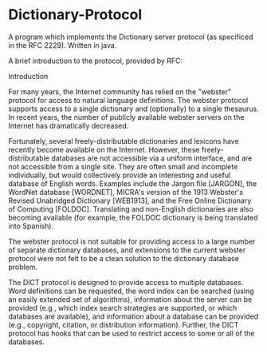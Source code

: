 # Dictionary-Protocol
A program which implements the Dictionary server protocol (as specificed in the RFC 2229).
Written in java.

A brief introduction to the protocol, provided by RFC:

Introduction

   For many years, the Internet community has relied on the "webster"
   protocol for access to natural language definitions.  The webster
   protocol supports access to a single dictionary and (optionally) to a
   single thesaurus.  In recent years, the number of publicly available
   webster servers on the Internet has dramatically decreased.

   Fortunately, several freely-distributable dictionaries and lexicons
   have recently become available on the Internet.  However, these
   freely-distributable databases are not accessible via a uniform
   interface, and are not accessible from a single site.  They are often
   small and incomplete individually, but would collectively provide an
   interesting and useful database of English words.  Examples include
   the Jargon file [JARGON], the WordNet database [WORDNET], MICRA's
   version of the 1913 Webster's Revised Unabridged Dictionary
   [WEB1913], and the Free Online Dictionary of Computing [FOLDOC].
   Translating and non-English dictionaries are also becoming available
   (for example, the FOLDOC dictionary is being translated into
   Spanish).

   The webster protocol is not suitable for providing access to a large
   number of separate dictionary databases, and extensions to the
   current webster protocol were not felt to be a clean solution to the
   dictionary database problem.

   The DICT protocol is designed to provide access to multiple
   databases.  Word definitions can be requested, the word index can be
   searched (using an easily extended set of algorithms), information
   about the server can be provided (e.g., which index search strategies
   are supported, or which databases are available), and information
   about a database can be provided (e.g., copyright, citation, or
   distribution information).  Further, the DICT protocol has hooks that
   can be used to restrict access to some or all of the databases.
